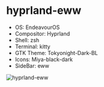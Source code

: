 # hyprland-eww

* OS:		EndeavourOS
* Compositor:	Hyprland 
* Shell:		zsh
* Terminal:	kitty 
* GTK Theme:	Tokyonight-Dark-BL
* Icons:		Miya-black-dark
* SideBar:		eww

![hyprland-eww](https://github.com/mrbman/hyprland-eww/blob/main/Pictures/hyprland-eww.png)

